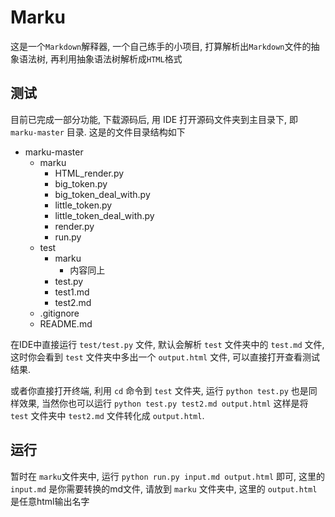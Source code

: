 # Marku

这是一个`Markdown`解释器, 一个自己练手的小项目, 打算解析出`Markdown`文件的抽象语法树, 再利用抽象语法树解析成`HTML`格式

## 测试

目前已完成一部分功能, 下载源码后, 用 IDE 打开源码文件夹到主目录下, 即 `marku-master` 目录. 这是的文件目录结构如下

- marku-master
    - marku
        - HTML_render.py
        - big_token.py
        - big_token_deal_with.py
        - little_token.py
        - little_token_deal_with.py
        - render.py
        - run.py
    - test
        - marku
            - 内容同上
        - test.py
        - test1.md
        - test2.md
    - .gitignore
    - README.md

在IDE中直接运行 `test/test.py` 文件, 默认会解析 `test` 文件夹中的 `test.md` 文件, 这时你会看到 `test` 文件夹中多出一个 `output.html` 文件, 可以直接打开查看测试结果.

或者你直接打开终端, 利用 `cd` 命令到 `test` 文件夹, 运行 `python test.py` 也是同样效果, 当然你也可以运行 `python test.py test2.md output.html` 这样是将 `test` 文件夹中 `test2.md` 文件转化成 `output.html`.

## 运行

暂时在 `marku`文件夹中, 运行 `python run.py input.md output.html` 即可, 这里的 `input.md` 是你需要转换的md文件, 请放到 `marku` 文件夹中, 这里的 `output.html` 是任意html输出名字

